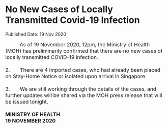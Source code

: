 <html>
    <meta http-equiv="Content-Type" content="text/html; charset=utf-8"/>
    <meta charset="utf-8"/>
    <title>No New Cases of Locally Transmitted Covid-19 Infection </title>
    <body><h1>No New Cases of Locally Transmitted Covid-19 Infection </h1>
    <p>Published Date: 19 Nov 2020</p> <span style="font-size: 16px;">&nbsp; &nbsp; &nbsp; &nbsp; &nbsp;&nbsp;As of 19 November 2020, 12pm, the Ministry of Health (MOH) has preliminarily confirmed that there are no new cases of locally transmitted COVID-19 infection.&nbsp;&nbsp;<br><br>2.&nbsp; &nbsp; &nbsp; &nbsp;There are 4 imported cases, who had already been placed on Stay-Home Notice or isolated upon arrival in Singapore.&nbsp;<br><br>3.&nbsp; &nbsp; &nbsp; &nbsp;We are still working through the details of the cases, and further updates will be shared via the MOH press release that will be issued tonight.&nbsp;<br></span><div><span style="font-size: 16px;"><br><strong>MINISTRY OF HEALTH<br>19 NOVEMBER 2020</strong><br></span><div><span style="font-size: 16px;"><br></span></div><span style="font-size: 16px;"><br></span></div></body>
</html>